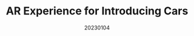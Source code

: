 ---
title: "AR Experience for Introducing Cars"
team: "Navneet Maharana | Wasim Salih T | Mahamuni Aditya Padmakar | Piyush Talwar"
tags: AR Mobile Unity

video_provider: "youtube"
video_id:

header:
    teaser: /assets/img/projects/2023/course_project_14.jpg

overview: Add a short description of your project here. Here, you can mention the type of application or game you have created. You may also mention the objectives of your project and the intent behind the concept. You can add specific details about the outcome, such as what the user will experience, in what medium and using what devices.


project-link:

active: "yes"
type: "course"
year: "2023"
date: 20230104

---
